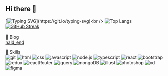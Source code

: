 ## Hi there 👋
[![Typing SVG](https://readme-typing-svg.demolab.com?font=Fira+Code&pause=1000&color=47BBF7&width=435&lines=%EC%95%88%EB%85%95%ED%95%98%EC%84%B8%EC%9A%94%2C+%EC%86%8C%ED%86%B5%ED%95%98%EB%8A%94+%EA%B0%9C%EB%B0%9C%EC%9E%90+%EA%B0%95%ED%98%9C%EC%9C%A4%EC%9E%85%EB%8B%88%EB%8B%A4.)](https://git.io/typing-svg)<br />
![Top Langs](https://github-readme-stats.vercel.app/api/top-langs/?username=hey-yoon) 
[![GitHub Streak](https://streak-stats.demolab.com?user=hey-yoon&card_width=480&card_height=245)](https://git.io/streak-stats)
<br /><br />
📝 Blog <br />
[nald_end](https://nald-end.tistory.com/)

🚀 Skills <br />
![git](https://img.shields.io/badge/GIT-E44C30?style=for-the-badge&logo=git&logoColor=white)
![html](https://img.shields.io/badge/HTML-239120?style=for-the-badge&logo=html5&logoColor=white)
![css](https://img.shields.io/badge/CSS-239120?&style=for-the-badge&logo=css3&logoColor=white)
![javascript](https://img.shields.io/badge/JavaScript-F7DF1E?style=for-the-badge&logo=JavaScript&logoColor=white)
![node.js](https://img.shields.io/badge/Node.js-43853D?style=for-the-badge&logo=node.js&logoColor=white)
![typescript](https://img.shields.io/badge/TypeScript-007ACC?style=for-the-badge&logo=typescript&logoColor=white)
![react](https://img.shields.io/badge/React-20232A?style=for-the-badge&logo=react&logoColor=61DAFB)
![bootstrap](https://img.shields.io/badge/Bootstrap-563D7C?style=for-the-badge&logo=bootstrap&logoColor=white)
![redux](https://img.shields.io/badge/Redux-593D88?style=for-the-badge&logo=redux&logoColor=white)
![reactRouter](https://img.shields.io/badge/React_Router-CA4245?style=for-the-badge&logo=react-router&logoColor=white)
![jquery](https://img.shields.io/badge/jQuery-0769AD?style=for-the-badge&logo=jquery&logoColor=white)
![mongoDB](https://img.shields.io/badge/MongoDB-4EA94B?style=for-the-badge&logo=mongodb&logoColor=white)
![illust](https://img.shields.io/badge/Adobe%20Illustrator-FF9A00?style=for-the-badge&logo=adobe%20illustrator&logoColor=white)
![photoshop](https://img.shields.io/badge/Adobe%20Photoshop-31A8FF?style=for-the-badge&logo=Adobe%20Photoshop&logoColor=black)
![xd](https://img.shields.io/badge/Adobe%20XD-470137?style=for-the-badge&logo=Adobe%20XD&logoColor=#FF61F6)
![figma](https://img.shields.io/badge/Figma-F24E1E?style=for-the-badge&logo=figma&logoColor=white)















<!--
**hey-yoon/hey-yoon** is a ✨ _special_ ✨ repository because its `README.md` (this file) appears on your GitHub profile.



Here are some ideas to get you started:

- 🔭 I’m currently working on ...
- 🌱 I’m currently learning ...
- 👯 I’m looking to collaborate on ...
- 🤔 I’m looking for help with ...
- 💬 Ask me about ...
- 📫 How to reach me: ...
- 😄 Pronouns: ...
- ⚡ Fun fact: ...
-->
